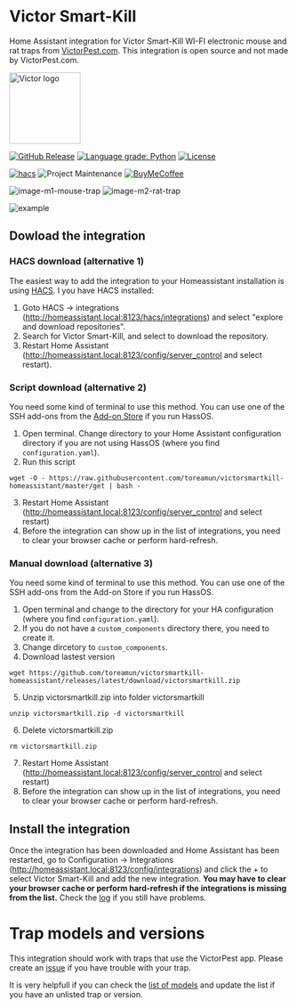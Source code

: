 # Victor Smart-Kill

Home Assistant integration for Victor Smart-Kill WI-FI electronic mouse and rat traps from [VictorPest.com]. This integration is open source and not made by VictorPest.com.

<img src="https://play-lh.googleusercontent.com/tfSd-O7Qwc8p8kYzTbJlDlq-nZzUyRHCMEvM87155kTtwEpVP7iNMgNzg2gWujjZ0jmq=s360-rw" width="128" alt="Victor logo">

[![GitHub Release][releases-shield]][releases]
[![Language grade: Python][language-grade-shield]][lgtm-project]
[![License][license-shield]](LICENSE)

[![hacs][hacsbadge]][hacs]
![Project Maintenance][maintenance-shield]
[![BuyMeCoffee][buymecoffeebadge]][buymecoffee]

![image-m1-mouse-trap](https://user-images.githubusercontent.com/12134766/154821889-45f78843-bcd3-4d67-844a-5767fb0709b4.png)
![image-m2-rat-trap](https://user-images.githubusercontent.com/12134766/154821879-3a3fffeb-964d-4a06-9b65-866c8e4cfb6a.png)

![example][exampleimg]

## Dowload the integration
### HACS download (alternative 1)

The easiest way to add the integration to your Homeassistant installation is using [HACS]. I you have HACS installed:
1. Goto HACS -> integrations (http://homeassistant.local:8123/hacs/integrations) and select "explore and download repositories".
2. Search for Victor Smart-Kill, and select to download the repository.
3. Restart Home Assistant (http://homeassistant.local:8123/config/server_control and select restart).


### Script download (alternative 2)

You need some kind of terminal to use this method. You can use one of the SSH add-ons from the [Add-on Store](https://my.home-assistant.io/redirect/_change/?redirect=supervisor_store%2) if you run HassOS. 

1. Open terminal. Change directory to your Home Assistant configuration directory if you are not using HassOS (where you find `configuration.yaml`).
2. Run this script

```
wget -O - https://raw.githubusercontent.com/toreamun/victorsmartkill-homeassistant/master/get | bash -
```

3. Restart Home Assistant (http://homeassistant.local:8123/config/server_control and select restart)
4. Before the integration can show up in the list of integrations, you need to clear your browser cache or perform hard-refresh.

### Manual download (alternative 3)

You need some kind of terminal to use this method. You can use one of the SSH add-ons from the Add-on Store if you run HassOS.

1. Open terminal and change to the directory for your HA configuration (where you find `configuration.yaml`).
2. If you do not have a `custom_components` directory there, you need to create it.
3. Change dircetory to `custom_components`.
4. Download lastest version 

```
wget https://github.com/toreamun/victorsmartkill-homeassistant/releases/latest/download/victorsmartkill.zip
```

5. Unzip victorsmartkill.zip into folder victorsmartkill

```
unzip victorsmartkill.zip -d victorsmartkill       
```

6. Delete victorsmartkill.zip

```
rm victorsmartkill.zip
```

7. Restart Home Assistant (http://homeassistant.local:8123/config/server_control and select restart)
8. Before the integration can show up in the list of integrations, you need to clear your browser cache or perform hard-refresh.

## Install the integration

Once the integration has been downloaded and Home Assistant has been restarted, go to Configuration -> Integrations (http://homeassistant.local:8123/config/integrations) and click the + to select Victor Smart-Kill and add the new integration. **You  may have to clear your browser cache or perform hard-refresh if the integrations is missing from the list.** Check the [log](http://homeassistant.local:8123/config/logs) if you still have problems.


# Trap models and versions
This integration should work with traps that use the VictorPest app. Please create an [issue](https://github.com/toreamun/victorsmartkill-homeassistant/issues/new/choose) if you have trouble with your trap.

It is very helpfull if you can check the [list of models](https://github.com/toreamun/victorsmartkill-homeassistant/wiki/Hardware) and update the list if you have an unlisted trap or version.



[victorpest.com]: https://www.victorpest.com/
[buymecoffee]: https://www.buymeacoffee.com/toreamun
[buymecoffeebadge]: https://img.shields.io/badge/buy%20me%20a%20coffee-donate-yellow.svg
[hacsbadge]: https://img.shields.io/badge/HACS-Default-orange.svg
[license-shield]: https://img.shields.io/github/license/toreamun/victor-smart-kill
[maintenance-shield]: https://img.shields.io/badge/maintainer-Tore%20Amundsen%20%40toreamun-blue.svg
[releases-shield]: https://img.shields.io/github/release/toreamun/victorsmartkill-homeassistant
[releases]: https://github.com/toreamun/victorsmartkill-homeassistant/releases
[language-grade-shield]: https://img.shields.io/lgtm/grade/python/g/toreamun/victorsmartkill-homeassistant.svg?logo=lgtm&logoWidth=18
[lgtm-project]: https://lgtm.com/projects/g/toreamun/victorsmartkill-homeassistant/context:python
[hacs]: https://github.com/custom-components/hacs
[exampleimg]: https://raw.githubusercontent.com/toreamun/victorsmartkill-homeassistant/master/example.png
